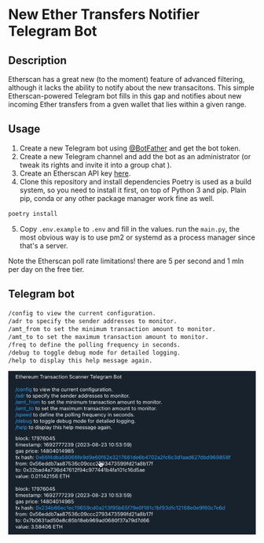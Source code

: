 # New Ether Transfers Notifier Telegram Bot

## Description
Etherscan has a great new (to the moment) feature of advanced filtering, although it lacks the ability to notify about the new transacitons.
This simple Etherscan-powered Telegram bot fills in this gap and notifies about new incoming Ether transfers from
a gven wallet that lies within a given range.

## Usage

1. Create a new Telegram bot using [@BotFather](https://t.me/BotFather) and get the bot token.
2. Create a new Telegram channel and add the bot as an administrator (or tweak its rights and invite it into a group
   chat ).
3. Create an Etherscan API key [here](https://etherscan.io/myapikey).
4. Clone this repository and install dependencies
   Poetry is used as a build system, so you need to install it first, on top of Python 3 and pip.
   Plain pip, conda or any other package manager work fine as well.

```bash
poetry install
```

5. Copy `.env.example` to `.env` and fill in the values.
   run the `main.py`, the most obvious way is to use pm2 or systemd as a process manager since that's a server.

Note the Etherscan poll rate limitations! there are 5 per second and 1 mln per day on the free tier.

## Telegram bot
```shell
/config to view the current configuration.
/adr to specify the sender addresses to monitor.
/amt_from to set the minimum transaction amount to monitor.
/amt_to to set the maximum transaction amount to monitor.
/freq to define the polling frequency in seconds.
/debug to toggle debug mode for detailed logging.
/help to display this help message again.
```
![img.png](img.png)